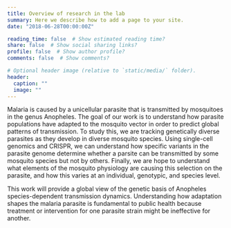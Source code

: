 ```yaml
---
title: Overview of research in the lab
summary: Here we describe how to add a page to your site.
date: "2018-06-28T00:00:00Z"

reading_time: false  # Show estimated reading time?
share: false  # Show social sharing links?
profile: false  # Show author profile?
comments: false  # Show comments?

# Optional header image (relative to `static/media/` folder).
header:
  caption: ""
  image: ""
---
```


Malaria is caused by a unicellular parasite that is transmitted by mosquitoes in the genus Anopheles. The goal of our work is to understand how parasite populations have adapted to the mosquito vector in order to predict global patterns of transmission. To study this, we are tracking genetically diverse parasites as they develop in diverse mosquito species. Using single-cell genomics and CRISPR, we can understand how specific variants in the parasite genome determine whether a parsite can be transmitted by some mosquito species but not by others. Finally, we are hope to understand what elements of the mosquito physiology are causing this selection on the parasite, and how this varies at an individual, genotypic, and species level.

This work will provide a global view of the genetic basis of Anopheles species-dependent transmission dynamics. Understanding how adaptation shapes the malaria parasite is fundamental to public health because treatment or intervention for one parasite strain might be ineffective for another. 
